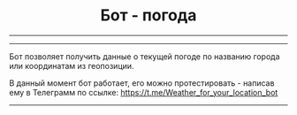<center><h1>
Бот - погода
</h1></center>

---
---

Бот позволяет получить данные о текущей погоде по названию города или координатам из геопозиции.

В данный момент бот работает, его можно протестировать - написав ему в Телеграмм по ссылке: https://t.me/Weather_for_your_location_bot

---